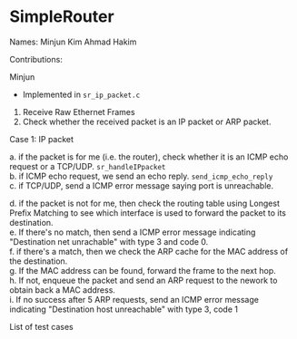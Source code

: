 # SimpleRouter

Names:
Minjun Kim
Ahmad Hakim

Contributions:

Minjun

- Implemented in `sr_ip_packet.c`

1. Receive Raw Ethernet Frames
2. Check whether the received packet is an IP packet or ARP packet.

Case 1: IP packet

a. if the packet is for me (i.e. the router), check whether it is an ICMP echo request or a TCP/UDP. `sr_handleIPpacket` <br/>
b. if ICMP echo request, we send an echo reply. `send_icmp_echo_reply` <br/>
c. if TCP/UDP, send a ICMP error message saying port is unreachable. <br/>

d. if the packet is not for me, then check the routing table using Longest Prefix Matching to see which interface is used to forward the packet to its destination. <br/>
e. If there's no match, then send a ICMP error message indicating "Destination net unrachable" with type 3 and code 0. <br/>
f. if there's a match, then we check the ARP cache for the MAC address of the destination. <br/>
g. If the MAC address can be found, forward the frame to the next hop. <br/>
h. If not, enqueue the packet and send an ARP request to the nework to obtain back a MAC address. <br/>
i. If no success after 5 ARP requests, send an ICMP error message indicating "Destination host unreachable" with type 3, code 1 <br/>



List of test cases <br/>
